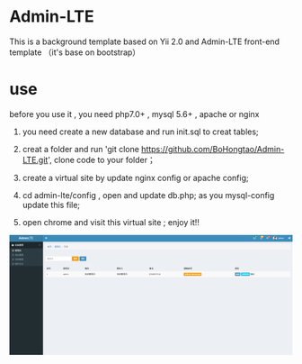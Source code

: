 # Admin-LTE
 This is a background template based on Yii 2.0 and Admin-LTE front-end template （it's base on bootstrap）
# use
before you use it , you need php7.0+ , mysql 5.6+ , apache or nginx

1. you need create a new database and run init.sql to creat tables;

2. creat a folder and run 'git clone https://github.com/BoHongtao/Admin-LTE.git', clone code to your folder；

3. create a virtual site by update nginx config or apache config;

4. cd admin-lte/config , open and update db.php; as you mysql-config update this file;

5. open chrome and visit this virtual site ; enjoy it!!

![](https://github.com/BoHongtao/Admin-LTE/blob/master/admin-lte/web/uploads/info.png)
